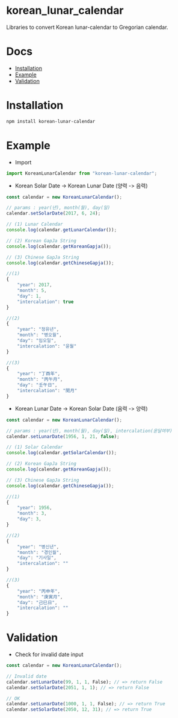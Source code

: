 # korean_lunar_calendar

Libraries to convert Korean lunar-calendar to Gregorian calendar.

# Docs

- [Installation](#installation)
- [Example](#example)
- [Validation](#validation)

# Installation

```bash
npm install korean-lunar-calendar
```

# Example

- Import

```javascript
import KoreanLunarCalendar from "korean-lunar-calendar";
```

- Korean Solar Date -> Korean Lunar Date (양력 -> 음력)

```javascript
const calendar = new KoreanLunarCalendar();

// params : year(년), month(월), day(일)
calendar.setSolarDate(2017, 6, 24);

// (1) Lunar Calendar
console.log(calendar.getLunarCalendar());

// (2) Korean GapJa String
console.log(calendar.getKoreanGapja());

// (3) Chinese GapJa String
console.log(calendar.getChineseGapja());
```

```javascript
//(1)
{
    "year": 2017,
    "month": 5,
    "day": 1,
    "intercalation": true
}

//(2)
{
    "year": "정유년",
    "month": "병오월",
    "day": "임오일",
    "intercalation": "윤월"
}

//(3)
{
    "year": "丁酉年",
    "month": "丙午月",
    "day": "壬午日",
    "intercalation": "閏月"
}
```

- Korean Lunar Date -> Korean Solar Date (음력 -> 양력)

```javascript
const calendar = new KoreanLunarCalendar();

// params : year(년), month(월), day(일), intercalation(윤달여부)
calendar.setLunarDate(1956, 1, 21, false);

// (1) Solar Calendar
console.log(calendar.getSolarCalendar());

// (2) Korean GapJa String
console.log(calendar.getKoreanGapja());

// (3) Chinese GapJa String
console.log(calendar.getChineseGapja());
```

```javascript
//(1)
{
    "year": 1956,
    "month": 3,
    "day": 3,
}

//(2)
{
    "year": "병신년",
    "month": "경인월",
    "day": "기사일",
    "intercalation": ""
}

//(3)
{
    "year": "丙申年",
    "month": "庚寅月",
    "day": "己巳日",
    "intercalation": ""
}
```

# Validation

- Check for invalid date input

```javascript
const calendar = new KoreanLunarCalendar();

// Invalid date
calendar.setLunarDate(99, 1, 1, False); // => return False
calendar.setSolarDate(2051, 1, 1); // => return False

// OK
calendar.setLunarDate(1000, 1, 1, False); // => return True
calendar.setSolarDate(2050, 12, 31); // => return True
```
